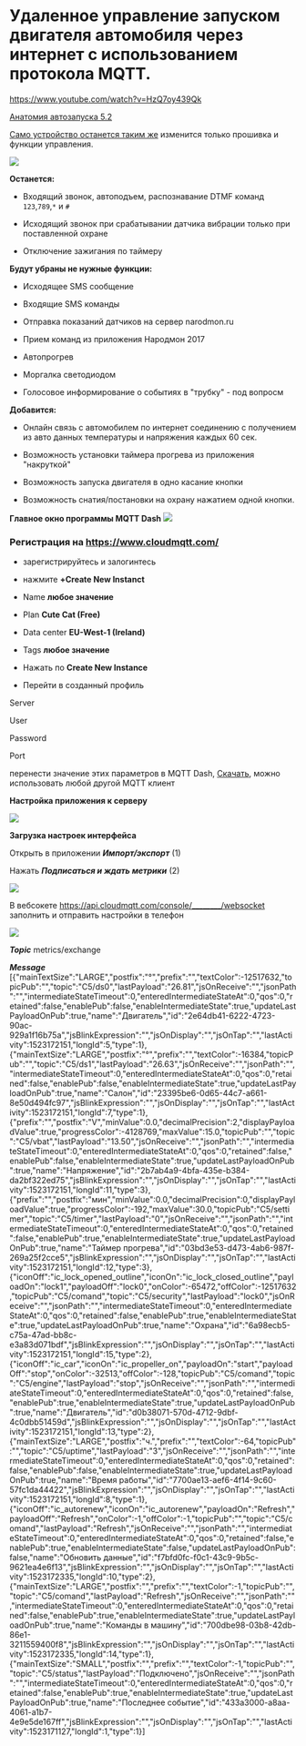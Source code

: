 # Удаленное управление запуском двигателя автомобиля через интернет с использованием протокола MQTT.

https://www.youtube.com/watch?v=HzQ7oy439Qk

[Анатомия автозапуска 5.2](https://www.drive2.ru/c/499270089304965988/)

[Само устройство останется таким же](https://github.com/martinhol221/SIM800L_DTMF_control/blob/master/README.md) изменится только прошивка и функции управления. 

![](https://github.com/martinhol221/SIM800L_DTMF_control/raw/master/img/conecting-001.JPG)

**Останется:**

* Входящий звонок, автоподъем, распознавание DTMF команд `123`,`789`,`*` и `#`

* Исходящий звонок при срабатывании датчика вибрации только при поставленной охране

* Отключение зажигания по таймеру

**Будут убраны не нужные функции:**

* Исходящее SMS сообщение

* Входящие SMS команды

* Отправка показаний датчиков на сервер narodmon.ru

* Прием команд из приложения Народмон 2017

* Автопрогрев

* Моргалка светодиодом

* Голосовое информирование о событиях в "трубку" - под вопросм


**Добавится:**

* Онлайн связь с автомобилем по интернет соединению с получением из авто данных температуры и напряжения каждых 60 сек.

* Возможность установки таймера прогрева из приложения "накруткой"

* Возможность запуска двигателя в одно касание кнопки

* Возможность снатия/постановки на охрану нажатием одной кнопки.


**Главное окно программы MQTT Dash** 
![](https://github.com/martinhol221/SIM800L_MQTT/raw/master/other/mqtt-18.jpg)


### Регистрация на https://www.cloudmqtt.com/

* зарегистрируйтесь и залогинтесь

* нажмите  **+Create New Instanct**

* Name **любое значение**

* Plan  **Cute Cat (Free)**

* Data center **EU-West-1 (Ireland)**

* Tags **любое значение**

* Нажать по **Create New Instance**

* Перейти в созданный профиль

Server

User

Password

Port

перенести значение этих параметров в  MQTT Dash, [Скачать](https://play.google.com/store/apps/details?id=net.routix.mqttdash&hl=ru), можно использовать любой другой MQTT клиент

**Настройка приложения к серверу**

![](https://github.com/martinhol221/SIM800L_MQTT/raw/master/other/mqtt-9.jpg)

**Загрузка настроек интерфейса**

Открыть в приложении ***Импорт/экспорт*** (1)

Нажать ***Подписаться и ждать метрики*** (2) 

![](https://github.com/martinhol221/SIM800L_MQTT/blob/master/other/setupMqtt.JPG)

В вебсокете https://api.cloudmqtt.com/console/________/websocket  заполнить  и отправить настройки в телефон

![](https://github.com/martinhol221/SIM800L_MQTT/blob/master/other/setupMqtt2.JPG)

***Topic***  metrics/exchange

***Message***  
[{"mainTextSize":"LARGE","postfix":"°","prefix":"","textColor":-12517632,"topicPub":"","topic":"C5/ds0","lastPayload":"26.81","jsOnReceive":"","jsonPath":"","intermediateStateTimeout":0,"enteredIntermediateStateAt":0,"qos":0,"retained":false,"enablePub":false,"enableIntermediateState":true,"updateLastPayloadOnPub":true,"name":"Двигатель","id":"2e64db41-6222-4723-90ac-929a1f16b75a","jsBlinkExpression":"","jsOnDisplay":"","jsOnTap":"","lastActivity":1523172151,"longId":5,"type":1},{"mainTextSize":"LARGE","postfix":"°","prefix":"","textColor":-16384,"topicPub":"","topic":"C5/ds1","lastPayload":"26.63","jsOnReceive":"","jsonPath":"","intermediateStateTimeout":0,"enteredIntermediateStateAt":0,"qos":0,"retained":false,"enablePub":false,"enableIntermediateState":true,"updateLastPayloadOnPub":true,"name":"Салон","id":"23395be6-0d65-44c7-a661-8e50d494fc97","jsBlinkExpression":"","jsOnDisplay":"","jsOnTap":"","lastActivity":1523172151,"longId":7,"type":1},{"prefix":"","postfix":"V","minValue":0.0,"decimalPrecision":2,"displayPayloadValue":true,"progressColor":-4128769,"maxValue":15.0,"topicPub":"","topic":"C5/vbat","lastPayload":"13.50","jsOnReceive":"","jsonPath":"","intermediateStateTimeout":0,"enteredIntermediateStateAt":0,"qos":0,"retained":false,"enablePub":false,"enableIntermediateState":true,"updateLastPayloadOnPub":true,"name":"Напряжение","id":"2b7ab4a9-4bfa-435e-b384-da2bf322ed75","jsBlinkExpression":"","jsOnDisplay":"","jsOnTap":"","lastActivity":1523172151,"longId":11,"type":3},{"prefix":"","postfix":"мин","minValue":0.0,"decimalPrecision":0,"displayPayloadValue":true,"progressColor":-192,"maxValue":30.0,"topicPub":"C5/settimer","topic":"C5/timer","lastPayload":"0","jsOnReceive":"","jsonPath":"","intermediateStateTimeout":0,"enteredIntermediateStateAt":0,"qos":0,"retained":false,"enablePub":true,"enableIntermediateState":true,"updateLastPayloadOnPub":true,"name":"Таймер прогрева","id":"03bd3e53-d473-4ab6-987f-269a25f2cce5","jsBlinkExpression":"","jsOnDisplay":"","jsOnTap":"","lastActivity":1523172151,"longId":12,"type":3},{"iconOff":"ic_lock_opened_outline","iconOn":"ic_lock_closed_outline","payloadOn":"lock1","payloadOff":"lock0","onColor":-65472,"offColor":-12517632,"topicPub":"C5/comand","topic":"C5/security","lastPayload":"lock0","jsOnReceive":"","jsonPath":"","intermediateStateTimeout":0,"enteredIntermediateStateAt":0,"qos":0,"retained":false,"enablePub":true,"enableIntermediateState":true,"updateLastPayloadOnPub":true,"name":"Охрана","id":"6a98ecb5-c75a-47ad-bb8c-e3a83d071bdf","jsBlinkExpression":"","jsOnDisplay":"","jsOnTap":"","lastActivity":1523172151,"longId":15,"type":2},{"iconOff":"ic_car","iconOn":"ic_propeller_on","payloadOn":"start","payloadOff":"stop","onColor":-32513,"offColor":-128,"topicPub":"C5/comand","topic":"C5/engine","lastPayload":"stop","jsOnReceive":"","jsonPath":"","intermediateStateTimeout":0,"enteredIntermediateStateAt":0,"qos":0,"retained":false,"enablePub":true,"enableIntermediateState":true,"updateLastPayloadOnPub":true,"name":"Двигатель","id":"d0b38071-570d-4712-9dbf-4c0dbb51459d","jsBlinkExpression":"","jsOnDisplay":"","jsOnTap":"","lastActivity":1523172151,"longId":13,"type":2},{"mainTextSize":"LARGE","postfix":"ч.","prefix":"","textColor":-64,"topicPub":"","topic":"C5/uptime","lastPayload":"3","jsOnReceive":"","jsonPath":"","intermediateStateTimeout":0,"enteredIntermediateStateAt":0,"qos":0,"retained":false,"enablePub":false,"enableIntermediateState":true,"updateLastPayloadOnPub":true,"name":"Время работы","id":"7700ae13-aef6-4f14-9c60-57fc1da44422","jsBlinkExpression":"","jsOnDisplay":"","jsOnTap":"","lastActivity":1523172151,"longId":8,"type":1},{"iconOff":"ic_autorenew","iconOn":"ic_autorenew","payloadOn":"Refresh","payloadOff":"Refresh","onColor":-1,"offColor":-1,"topicPub":"","topic":"C5/comand","lastPayload":"Refresh","jsOnReceive":"","jsonPath":"","intermediateStateTimeout":0,"enteredIntermediateStateAt":0,"qos":0,"retained":false,"enablePub":true,"enableIntermediateState":false,"updateLastPayloadOnPub":false,"name":"Обновить данные","id":"f7bfd0fc-f0c1-43c9-9b5c-9621ea4e6f13","jsBlinkExpression":"","jsOnDisplay":"","jsOnTap":"","lastActivity":1523172335,"longId":10,"type":2},{"mainTextSize":"LARGE","postfix":"","prefix":"","textColor":-1,"topicPub":"","topic":"C5/comand","lastPayload":"Refresh","jsOnReceive":"","jsonPath":"","intermediateStateTimeout":0,"enteredIntermediateStateAt":0,"qos":0,"retained":false,"enablePub":true,"enableIntermediateState":true,"updateLastPayloadOnPub":true,"name":"Команды в машину","id":"700dbe98-03b8-42db-86e1-3211559400f8","jsBlinkExpression":"","jsOnDisplay":"","jsOnTap":"","lastActivity":1523172335,"longId":14,"type":1},{"mainTextSize":"SMALL","postfix":"","prefix":"","textColor":-1,"topicPub":"","topic":"C5/status","lastPayload":"Подключено","jsOnReceive":"","jsonPath":"","intermediateStateTimeout":0,"enteredIntermediateStateAt":0,"qos":0,"retained":false,"enablePub":true,"enableIntermediateState":true,"updateLastPayloadOnPub":true,"name":"Последнее событие","id":"433a3000-a8aa-4061-a1b7-4e9e5de167ff","jsBlinkExpression":"","jsOnDisplay":"","jsOnTap":"","lastActivity":1523171127,"longId":1,"type":1}]

